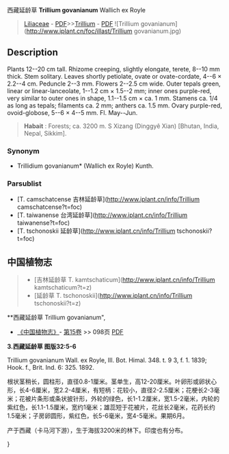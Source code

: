 西藏延龄草 **Trillium govanianum** Wallich ex Royle

> [Liliaceae](http://www.iplant.cn/info/Liliaceae?t=foc) - [PDF](http://www.iplant.cn/foc/pdf/Liliaceae.pdf)>>[Trillium](http://www.iplant.cn/info/Trillium?t=foc) - [PDF](http://www.iplant.cn/foc/pdf/Trillium.pdf)
![Trillium govanianum](http://www.iplant.cn/foc/illast/Trillium govanianum.jpg)

## Description

Plants 12--20 cm tall. Rhizome creeping, slightly elongate, terete, 8--10 mm thick. Stem solitary. Leaves shortly petiolate, ovate or ovate-cordate, 4--6 × 2.2--4 cm. Peduncle 2--3 mm. Flowers 2--2.5 cm wide. Outer tepals green, linear or linear-lanceolate, 1--1.2 cm × 1.5--2 mm; inner ones purple-red, very similar to outer ones in shape, 1.1--1.5 cm × ca. 1 mm. Stamens ca. 1/4 as long as tepals; filaments ca. 2 mm; anthers ca. 1.5 mm. Ovary purple-red, ovoid-globose, 5--6 × 4--5 mm. Fl. May--Jun.


> **Habait** : 
> Forests; ca. 3200 m. S Xizang (Dinggyê Xian) [Bhutan, India, Nepal, Sikkim].

### Synonym
* Trillidium govanianum* (Wallich ex Royle) Kunth.

### Parsublist

* [T.  camschatcense  吉林延龄草](http://www.iplant.cn/info/Trillium camschatcense?t=foc)
* [T.  taiwanense  台湾延龄草](http://www.iplant.cn/info/Trillium taiwanense?t=foc)
* [T.  tschonoskii  延龄草](http://www.iplant.cn/info/Trillium tschonoskii?t=foc)

## 中国植物志

> * [吉林延龄草  T.  kamtschaticum](http://www.iplant.cn/info/Trillium kamtschaticum?t=z)
> * [延龄草  T.  tschonoskii](http://www.iplant.cn/info/Trillium tschonoskii?t=z)


**西藏延龄草 Trillium govanianum",

* [《中国植物志》](http://www.iplant.cn/frps)- [第15卷](http://www.iplant.cn/frps/vol/15) >> 098页 [PDF](http://www.iplant.cn/frps/pdf/15/098.pdf)


**3.西藏延龄草 图版32:5-6**

Trillium govanianum Wall. ex Royle, Ill. Bot. Himal. 348. t. 9 3, f. 1. 1839; Hook. f., Brit. Ind. 6: 325. 1892.

根状茎稍长，圆柱形，直径0.8-1厘米。茎单生，高12-20厘米。叶卵形或卵状心形，长4-6厘米，宽2.2-4厘米，有短柄：花较小，直径2-2.5厘米；花梗长2-3毫米；花被片条形或条状披针形，外轮的绿色，长1-1.2厘米，宽1.5-2毫米，内轮的紫红色，长1.1-1.5厘米，宽约1毫米；雄蕊短于花被片，花丝长2毫米，花药长约1.5毫米；子房卵圆形，紫红色，长5-6毫米，宽4-5毫米。果期6月。

产于西藏（卡马河下游），生于海拔3200米的林下。印度也有分布。

}